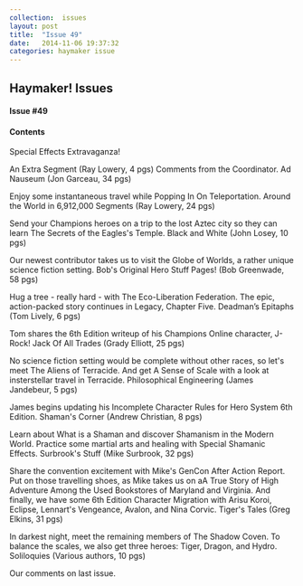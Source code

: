 ```yaml
---
collection:  issues
layout: post
title:  "Issue 49"
date:   2014-11-06 19:37:32
categories: haymaker issue
---
```


<h2>Haymaker! Issues</h2>

<h4>Issue #49</h4>

<h4>Contents</h4>

Special Effects Extravaganza!

An Extra Segment (Ray Lowery, 4 pgs)
Comments from the Coordinator.
Ad Nauseum (Jon Garceau, 34 pgs)

Enjoy some instantaneous travel while Popping In On Teleportation.
Around the World in 6,912,000 Segments (Ray Lowery, 24 pgs)

Send your Champions heroes on a trip to the lost Aztec city so they can learn The Secrets of the Eagles's Temple.
Black and White (John Losey, 10 pgs)

Our newest contributor takes us to visit the Globe of Worlds, a rather unique science fiction setting.
Bob's Original Hero Stuff Pages! (Bob Greenwade, 58 pgs)

Hug a tree - really hard - with The Eco-Liberation Federation.
The epic, action-packed story continues in Legacy, Chapter Five.
Deadman’s Epitaphs (Tom Lively, 6 pgs)

Tom shares the 6th Edition writeup of his Champions Online character, J-Rock!
Jack Of All Trades (Grady Elliott, 25 pgs)

No science fiction setting would be complete without other races, so let's meet The Aliens of Terracide.
And get A Sense of Scale with a look at insterstellar travel in Terracide.
Philosophical Engineering (James Jandebeur, 5 pgs)

James begins updating his Incomplete Character Rules for Hero System 6th Edition.
Shaman's Corner (Andrew Christian, 8 pgs)

Learn about What is a Shaman and discover Shamanism in the Modern World.
Practice some martial arts and healing with Special Shamanic Effects.
Surbrook's Stuff (Mike Surbrook, 32 pgs)

Share the convention excitement with Mike's GenCon After Action Report.
Put on those travelling shoes, as Mike takes us on aA True Story of High Adventure Among the Used Bookstores of Maryland and Virginia.
And finally, we have some 6th Edition Character Migration with Arisu Koroi, Eclipse, Lennart's Vengeance, Avalon, and Nina Corvic.
Tiger's Tales (Greg Elkins, 31 pgs)

In darkest night, meet the remaining members of The Shadow Coven.
To balance the scales, we also get three heroes: Tiger, Dragon, and Hydro.
Soliloquies (Various authors, 10 pgs)

Our comments on last issue.